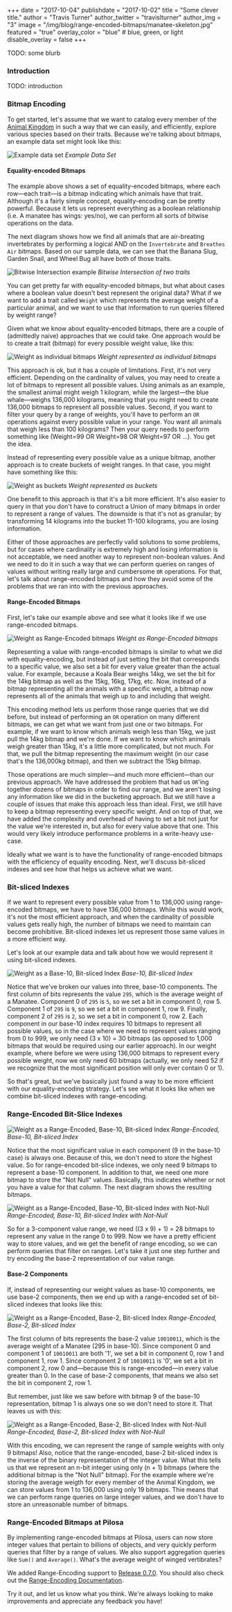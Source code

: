 +++
date = "2017-10-04"
publishdate = "2017-10-02"
title = "Some clever title."
author = "Travis Turner"
author_twitter = "travislturner"
author_img = "3"
image = "/img/blog/range-encoded-bitmaps/manatee-skeleton.jpg"
featured = "true"
overlay_color = "blue" # blue, green, or light
disable_overlay = false
+++

TODO: some blurb

<!--more-->

### Introduction

TODO: introduction

### Bitmap Encoding
To get started, let's assume that we want to catalog every member of the [Animal Kingdom](https://en.wikipedia.org/wiki/Animal) in such a way that we can easily, and efficiently, explore various species based on their traits. Because we're talking about bitmaps, an example data set might look like this:

![Example data set](/img/blog/range-encoded-bitmaps/example-dataset.svg)
*Example Data Set*


#### Equality-encoded Bitmaps

The example above shows a set of equality-encoded bitmaps, where each row—each trait—is a bitmap indicating which animals have that trait. Although it's a fairly simple concept, equality-encoding can be pretty powerful. Because it lets us represent everything as a boolean relationship (i.e. A manatee has wings: yes/no), we can perform all sorts of bitwise operations on the data.

The next diagram shows how we find all animals that are air-breating invertebrates by performing a logical AND on the `Invertebrate` and `Breathes Air` bitmaps. Based on our sample data, we can see that the Banana Slug, Garden Snail, and Wheel Bug all have both of those traits.

![Bitwise Intersection example](/img/blog/range-encoded-bitmaps/bitwise-intersection.svg)
*Bitwise Intersection of two traits*


You can get pretty far with equality-encoded bitmaps, but what about cases where a boolean value doesn't best represent the original data? What if we want to add a trait called `Weight` which represents the average weight of a particular animal, and we want to use that information to run queries filtered by weight range?

Given what we know about equality-encoded bitmaps, there are a couple of (admittedly naive) approaches that we could take. One approach would be to create a trait (bitmap) for every possible weight value, like this:

![Weight as individual bitmaps](/img/blog/range-encoded-bitmaps/weight-rows.svg)
*Weight represented as individual bitmaps*

This approach is ok, but it has a couple of limitations. First, it's not very efficient. Depending on the cardinality of values, you may need to create a lot of bitmaps to represent all possible values. Using animals as an example, the smallest animal might weigh 1 kilogram, while the largest—the blue whale—weighs 136,000 kilograms, meaning that you might need to create 136,000 bitmaps to represent all possible values. Second, if you want to filter your query by a range of weights, you'll have to perform an `OR` operations against every possible value in your range. You want all animals that weigh less than 100 kilograms? Then your query needs to perform something like (Weight=99 OR Weight=98 OR Weight=97 OR ...). You get the idea.

Instead of representing every possible value as a unique bitmap, another approach is to create buckets of weight ranges. In that case, you might have something like this:

![Weight as buckets](/img/blog/range-encoded-bitmaps/weight-buckets.svg)
*Weight represented as buckets*

One benefit to this approach is that it's a bit more efficient. It's also easier to query in that you don't have to construct a Union of many bitmaps in order to represent a range of values. The downside is that it's not as granular; by transforming 14 kilograms into the bucket 11-100 kilograms, you are losing information.

Either of those approaches are perfectly valid solutions to some problems, but for cases where cardinality is extremely high and losing information is not acceptable, we need another way to represent non-boolean values. And we need to do it in such a way that we can perform queries on ranges of values without writing really large and cumbersome `OR` operations. For that, let's talk about range-encoded bitmaps and how they avoid some of the problems that we ran into with the previous approaches.

#### Range-Encoded Bitmaps
First, let's take our example above and see what it looks like if we use range-encoded bitmaps.

![Weight as Range-Encoded bitmaps](/img/blog/range-encoded-bitmaps/weight-range-encoded-rows.svg)
*Weight as Range-Encoded bitmaps*

Representing a value with range-encoded bitmaps is similar to what we did with equality-encoding, but instead of just setting the bit that corresponds to a specific value, we also set a bit for every value greater than the actual value. For example, because a Koala Bear weighs 14kg, we set the bit for the 14kg bitmap as well as the 15kg, 16kg, 17kg, etc. Now, instead of a bitmap representing all the animals with a specific weight, a bitmap now represents all of the animals that weigh up to and including that weight.

This encoding method lets us perform those range queries that we did before, but instead of performing an `OR` operation on many different bitmaps, we can get what we want from just one or two bitmaps. For example, if we want to know which animals weigh less than 15kg, we just pull the 14kg bitmap and we're done. If we want to know which animals weigh greater than 15kg, it's a little more complicated, but not much. For that, we pull the bitmap representing the maximum weight (in our case that's the 136,000kg bitmap), and then we subtract the 15kg bitmap.

Those operations are much simpler—and much more efficient—than our previous approach. We have addressed the problem that had us `OR`'ing together dozens of bitmaps in order to find our range, and we aren't losing any information like we did in the bucketing approach. But we still have a couple of issues that make this approach less than ideal. First, we still have to keep a bitmap representing every specific weight. And on top of that, we have added the complexity and overhead of having to set a bit not just for the value we're interested in, but also for every value above that one. This would very likely introduce performance problems in a write-heavy use-case.

Ideally what we want is to have the functionality of range-encoded bitmaps with the efficiency of equality encoding. Next, we'll discuss bit-sliced indexes and see how that helps us achieve what we want.

### Bit-sliced Indexes

If we want to represent every possible value from 1 to 136,000 using range-encoded bitmaps, we have to have 136,000 bitmaps. While this would work, it's not the most efficient approach, and when the cardinality of possible values gets really high, the number of bitmaps we need to maintain can become prohibitive. Bit-sliced indexes let us represent those same values in a more efficient way.

Let's look at our example data and talk about how we would represent it using bit-sliced indexes.

![Weight as a Base-10, Bit-sliced Index](/img/blog/range-encoded-bitmaps/weight-bsi-base10.svg)
*Base-10, Bit-sliced Index*

Notice that we've broken our values into three, base-10 components. The first column of bits represents the value `295`, which is the average weight of a Manatee. Component 0 of `295` is `5`, so we set a bit in component 0, row 5. Component 1 of `295` is `9`, so we set a bit in component 1, row 9. Finally, component 2 of `295` is `2`, so we set a bit in component 0, row 2. Each component in our base-10 index requires 10 bitmaps to represent all possible values, so in the case where we need to represent values ranging from 0 to 999, we only need (3 x 10) = 30 bitmaps (as opposed to 1,000 bitmaps that would be required using our earlier approach). In our weight example, where before we were using 136,000 bitmaps to represent every possible weight, now we only need 60 bitmaps (actually, we only need 52 if we recognize that the most significant position will only ever contain 0 or 1).

So that's great, but we've basically just found a way to be more efficient with our equality-encoding strategy. Let's see what it looks like when we combine bit-sliced indexes with range-encoding.

### Range-Encoded Bit-Slice Indexes

![Weight as a Range-Encoded, Base-10, Bit-sliced Index](/img/blog/range-encoded-bitmaps/weight-bsi-range-encoded-base10.svg)
*Range-Encoded, Base-10, Bit-sliced Index*

Notice that the most significant value in each component (9 in the base-10 case) is always one. Because of this, we don't need to store the highest value. So for range-encoded bit-slice indexes, we only need 9 bitmaps to represent a base-10 component. In addition to that, we need one more bitmap to store the "Not Null" values. Basically, this indicates whether or not you have a value for that column. The next diagram shows the resulting bitmaps.

![Weight as a Range-Encoded, Base-10, Bit-sliced Index with Not-Null](/img/blog/range-encoded-bitmaps/weight-bsi-range-encoded-base10-not-null.svg)
*Range-Encoded, Base-10, Bit-sliced Index with Not-Null*

So for a 3-component value range, we need ((3 x 9) + 1) = 28 bitmaps to represent any value in the range 0 to 999. Now we have a pretty efficient way to store values, and we get the benefit of range encoding, so we can perform queries that filter on ranges. Let's take it just one step further and try encoding the base-2 representation of our value range.


#### Base-2 Components
If, instead of representing our weight values as base-10 components, we use base-2 components, then we end up with a range-encoded set of bit-sliced indexes that looks like this: 

![Weight as a Range-Encoded, Base-2, Bit-sliced Index](/img/blog/range-encoded-bitmaps/weight-bsi-range-encoded-base2.svg)
*Range-Encoded, Base-2, Bit-sliced Index*

The first column of bits represents the base-2 value `10010011`, which is the average weight of a Manatee (295 in base-10). Since component 0 and component 1 of `10010011` are both '1', we set a bit in component 0, row 1 and component 1, row 1. Since component 2 of `10010011` is '0', we set a bit in component 2, row 0 and—because this is range-encoded—in every value greater than 0. In the case of base-2 components, that means we also set the bit in component 2, row 1.

But remember, just like we saw before with bitmap 9 of the base-10 representation, bitmap 1 is always one so we don't need to store it. That leaves us with this:

![Weight as a Range-Encoded, Base-2, Bit-sliced Index with Not-Null](/img/blog/range-encoded-bitmaps/weight-bsi-range-encoded-base2-not-null.svg)
*Range-Encoded, Base-2, Bit-sliced Index with Not-Null*

With this encoding, we can represent the range of sample weights with only 9 bitmaps! Also, notice that the range-encoded, base-2 bit-sliced index is the inverse of the binary representation of the integer value. What this tells us that we represent an n-bit integer using only (n + 1) bitmaps (where the additional bitmap is the "Not Null" bitmap). For the example where we're storing the average weigth for every member of the Animal Kingdom, we can store values from 1 to 136,000 using only 19 bitmaps. Thie means that we can perform range queries on large integer values, and we don't have to store an unreasonable number of bitmaps.


### Range-Encoded Bitmaps at Pilosa
By implementing range-encoded bitmaps at Pilosa, users can now store integer values that pertain to billions of objects, and very quickly perform queries that filter by a range of values. We also support aggregation queries like `Sum()` and `Average()`. What's the average weight of winged vertibrates?

We added Range-Encoding support to [Release 0.7.0](https://github.com/pilosa/pilosa/releases/tag/v0.7.0). You should also check out the [Range-Encoding Documentation](https://www.pilosa.com/docs/latest/).

Try it out, and let us know what you think. We're always looking to make improvements and appreciate any feedback you have!

